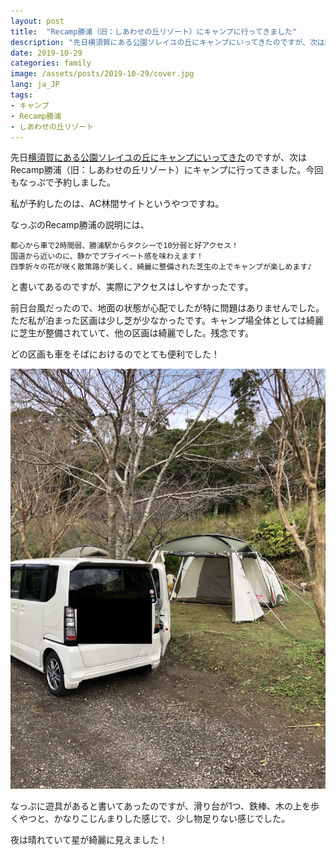 ```yaml
---
layout: post
title:  "Recamp勝浦（旧：しあわせの丘リゾート）にキャンプに行ってきました"
description: "先日横須賀にある公園ソレイユの丘にキャンプにいってきたのですが、次はRecamp勝浦（旧：しあわせの丘リゾート）にキャンプに行ってきました。"
date: 2019-10-29
categories: family
image: /assets/posts/2019-10-29/cover.jpg
lang: ja_JP
tags:
- キャンプ
- Recamp勝浦
- しあわせの丘リゾート
---
```


先日[横須賀にある公園ソレイユの丘にキャンプにいってきた](https://masamichi.me/family/2019/10/09/soleil-camp.html)のですが、次はRecamp勝浦（旧：しあわせの丘リゾート）にキャンプに行ってきました。今回もなっぷで予約しました。

私が予約したのは、AC林間サイトというやつですね。

なっぷのRecamp勝浦の説明には、
```
都心から車で2時間弱、勝浦駅からタクシーで10分弱と好アクセス！
国道から近いのに、静かでプライベート感を味わえます！
四季折々の花が咲く散策路が美しく、綺麗に整備された芝生の上でキャンプが楽しめます♪
```
と書いてあるのですが、実際にアクセスはしやすかったです。

前日台風だったので、地面の状態が心配でしたが特に問題はありませんでした。
ただ私が泊まった区画は少し芝が少なかったです。キャンプ場全体としては綺麗に芝生が整備されていて、他の区画は綺麗でした。残念です。

どの区画も車をそばにおけるのでとても便利でした！

![テント](/assets/posts/2019-10-29/site.jpg "テント")

なっぷに遊具があると書いてあったのですが、滑り台が1つ、鉄棒、木の上を歩くやつと、かなりこじんまりした感じで、少し物足りない感じでした。

夜は晴れていて星が綺麗に見えました！
